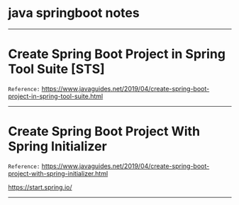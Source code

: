 # java springboot notes

----

# Create Spring Boot Project in Spring Tool Suite [STS]

`Reference:`
https://www.javaguides.net/2019/04/create-spring-boot-project-in-spring-tool-suite.html

----

# Create Spring Boot Project With Spring Initializer

`Reference:`
https://www.javaguides.net/2019/04/create-spring-boot-project-with-spring-initializer.html

https://start.spring.io/

----


